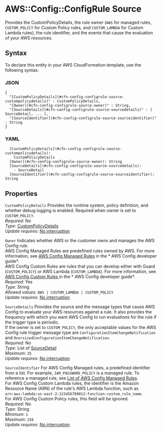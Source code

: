 # AWS::Config::ConfigRule Source<a name="aws-properties-config-configrule-source"></a>

Provides the CustomPolicyDetails, the rule owner \(` AWS ` for managed rules, `CUSTOM_POLICY` for Custom Policy rules, and `CUSTOM_LAMBDA` for Custom Lambda rules\), the rule identifier, and the events that cause the evaluation of your AWS resources\.

## Syntax<a name="aws-properties-config-configrule-source-syntax"></a>

To declare this entity in your AWS CloudFormation template, use the following syntax:

### JSON<a name="aws-properties-config-configrule-source-syntax.json"></a>

```
{
  "[CustomPolicyDetails](#cfn-config-configrule-source-custompolicydetails)" : CustomPolicyDetails,
  "[Owner](#cfn-config-configrule-source-owner)" : String,
  "[SourceDetails](#cfn-config-configrule-source-sourcedetails)" : [ SourceDetail, ... ],
  "[SourceIdentifier](#cfn-config-configrule-source-sourceidentifier)" : String
}
```

### YAML<a name="aws-properties-config-configrule-source-syntax.yaml"></a>

```
  [CustomPolicyDetails](#cfn-config-configrule-source-custompolicydetails): 
    CustomPolicyDetails
  [Owner](#cfn-config-configrule-source-owner): String
  [SourceDetails](#cfn-config-configrule-source-sourcedetails): 
    - SourceDetail
  [SourceIdentifier](#cfn-config-configrule-source-sourceidentifier): String
```

## Properties<a name="aws-properties-config-configrule-source-properties"></a>

`CustomPolicyDetails`  <a name="cfn-config-configrule-source-custompolicydetails"></a>
Provides the runtime system, policy definition, and whether debug logging is enabled\. Required when owner is set to `CUSTOM_POLICY`\.  
*Required*: No  
*Type*: [CustomPolicyDetails](aws-properties-config-configrule-custompolicydetails.md)  
*Update requires*: [No interruption](https://docs.aws.amazon.com/AWSCloudFormation/latest/UserGuide/using-cfn-updating-stacks-update-behaviors.html#update-no-interrupt)

`Owner`  <a name="cfn-config-configrule-source-owner"></a>
Indicates whether AWS or the customer owns and manages the AWS Config rule\.  
 AWS Config Managed Rules are predefined rules owned by AWS\. For more information, see [AWS Config Managed Rules](https://docs.aws.amazon.com/config/latest/developerguide/evaluate-config_use-managed-rules.html) in the * AWS Config developer guide*\.  
 AWS Config Custom Rules are rules that you can develop either with Guard \(`CUSTOM_POLICY`\) or AWS Lambda \(`CUSTOM_LAMBDA`\)\. For more information, see [AWS Config Custom Rules ](https://docs.aws.amazon.com/config/latest/developerguide/evaluate-config_develop-rules.html) in the * AWS Config developer guide*\.  
*Required*: Yes  
*Type*: String  
*Allowed values*: `AWS | CUSTOM_LAMBDA | CUSTOM_POLICY`  
*Update requires*: [No interruption](https://docs.aws.amazon.com/AWSCloudFormation/latest/UserGuide/using-cfn-updating-stacks-update-behaviors.html#update-no-interrupt)

`SourceDetails`  <a name="cfn-config-configrule-source-sourcedetails"></a>
Provides the source and the message types that cause AWS Config to evaluate your AWS resources against a rule\. It also provides the frequency with which you want AWS Config to run evaluations for the rule if the trigger type is periodic\.  
If the owner is set to `CUSTOM_POLICY`, the only acceptable values for the AWS Config rule trigger message type are `ConfigurationItemChangeNotification` and `OversizedConfigurationItemChangeNotification`\.  
*Required*: No  
*Type*: List of [SourceDetail](aws-properties-config-configrule-sourcedetail.md)  
*Maximum*: `25`  
*Update requires*: [No interruption](https://docs.aws.amazon.com/AWSCloudFormation/latest/UserGuide/using-cfn-updating-stacks-update-behaviors.html#update-no-interrupt)

`SourceIdentifier`  <a name="cfn-config-configrule-source-sourceidentifier"></a>
For AWS Config Managed rules, a predefined identifier from a list\. For example, `IAM_PASSWORD_POLICY` is a managed rule\. To reference a managed rule, see [List of AWS Config Managed Rules](https://docs.aws.amazon.com/config/latest/developerguide/managed-rules-by-aws-config.html)\.  
For AWS Config Custom Lambda rules, the identifier is the Amazon Resource Name \(ARN\) of the rule's AWS Lambda function, such as `arn:aws:lambda:us-east-2:123456789012:function:custom_rule_name`\.  
For AWS Config Custom Policy rules, this field will be ignored\.  
*Required*: No  
*Type*: String  
*Minimum*: `1`  
*Maximum*: `256`  
*Update requires*: [No interruption](https://docs.aws.amazon.com/AWSCloudFormation/latest/UserGuide/using-cfn-updating-stacks-update-behaviors.html#update-no-interrupt)
